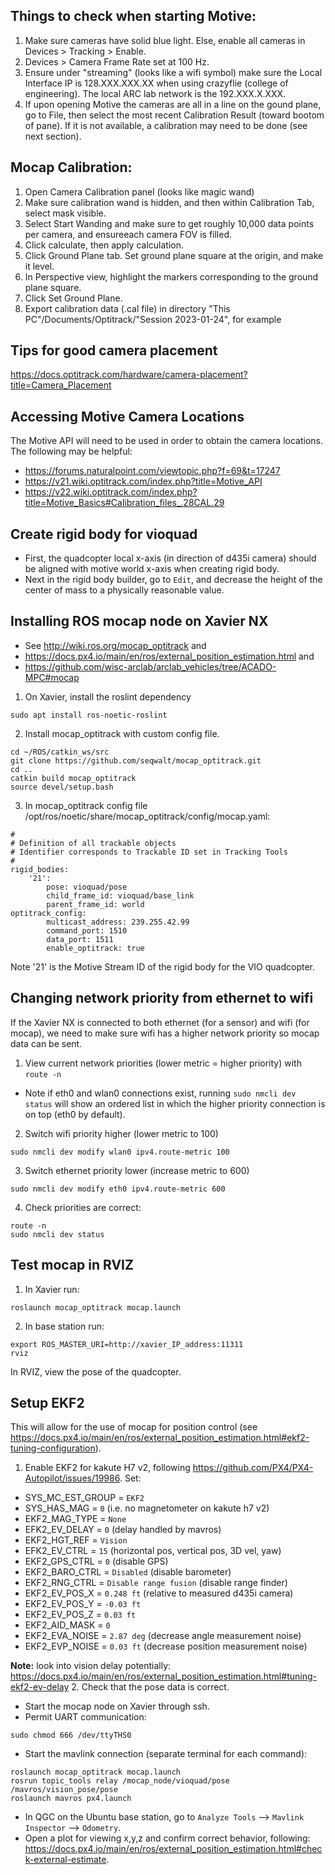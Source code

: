 ## Things to check when starting Motive:
1. Make sure cameras have solid blue light. Else, enable all cameras in Devices > Tracking > Enable.
2. Devices > Camera Frame Rate set at 100 Hz.
3. Ensure under "streaming" (looks like a wifi symbol) make sure the Local Interface IP is 128.XXX.XXX.XX when using crazyflie (college of engineering). The local ARC lab network is the 192.XXX.X.XXX.
4. If upon opening Motive the cameras are all in a line on the gound plane, go to File, then select the most recent Calibration Result (toward bootom of pane). If it is not available, a calibration may need to be done (see next section).


## Mocap Calibration:
1. Open Camera Calibration panel (looks like magic wand)
2. Make sure calibration wand is hidden, and then within Calibration Tab, select mask visible.
3. Select Start Wanding and make sure to get roughly 10,000 data points per camera, and ensureeach camera FOV is filled.
4. Click calculate, then apply calculation.
5. Click Ground Plane tab. Set ground plane square at the origin, and make it level.
6. In Perspective view, highlight the markers corresponding to the ground plane square.
7. Click Set Ground Plane.
8. Export calibration data (.cal file) in directory "This PC"/Documents/Optitrack/"Session 2023-01-24", for example

## Tips for good camera placement
https://docs.optitrack.com/hardware/camera-placement?title=Camera_Placement

## Accessing Motive Camera Locations
The Motive API will need to be used in order to obtain the camera locations. The following may be helpful:
- https://forums.naturalpoint.com/viewtopic.php?f=69&t=17247
- https://v21.wiki.optitrack.com/index.php?title=Motive_API
- https://v22.wiki.optitrack.com/index.php?title=Motive_Basics#Calibration_files_.28CAL.29

## Create rigid body for vioquad
- First, the quadcopter local x-axis (in direction of d435i camera) should be aligned with motive world x-axis when creating rigid body.
- Next in the rigid body builder, go to ```Edit```, and decrease the height of the center of mass to a physically reasonable value.

## Installing ROS mocap node on Xavier NX
- See http://wiki.ros.org/mocap_optitrack and
- https://docs.px4.io/main/en/ros/external_position_estimation.html and
- https://github.com/wisc-arclab/arclab_vehicles/tree/ACADO-MPC#mocap
1. On Xavier, install the roslint dependency
```
sudo apt install ros-noetic-roslint
```
2. Install mocap_optitrack with custom config file.
```
cd ~/ROS/catkin_ws/src
git clone https://github.com/seqwalt/mocap_optitrack.git
cd ..
catkin build mocap_optitrack
source devel/setup.bash
```
3. In mocap_optitrack config file /opt/ros/noetic/share/mocap_optitrack/config/mocap.yaml:
```
#
# Definition of all trackable objects
# Identifier corresponds to Trackable ID set in Tracking Tools
#
rigid_bodies:
    '21':
        pose: vioquad/pose
        child_frame_id: vioquad/base_link
        parent_frame_id: world
optitrack_config:
        multicast_address: 239.255.42.99
        command_port: 1510
        data_port: 1511
        enable_optitrack: true
```
Note '21' is the Motive Stream ID of the rigid body for the VIO quadcopter.

## Changing network priority from ethernet to wifi
If the Xavier NX is connected to both ethernet (for a sensor) and wifi (for mocap), we need to make sure wifi has a higher network priority so mocap data can be sent.

1. View current network priorities (lower metric = higher priority) with ```route -n```
  - Note if eth0 and wlan0 connections exist, running ```sudo nmcli dev status``` will show an ordered list in which the higher priority connection is on top (eth0 by default).


2. Switch wifi priority higher (lower metric to 100)
```
sudo nmcli dev modify wlan0 ipv4.route-metric 100
```
3. Switch ethernet priority lower (increase metric to 600)
```
sudo nmcli dev modify eth0 ipv4.route-metric 600
```
4. Check priorities are correct:
```
route -n
sudo nmcli dev status
```


## Test mocap in RVIZ
1. In Xavier run:
```
roslaunch mocap_optitrack mocap.launch
```
2. In base station run:
```
export ROS_MASTER_URI=http://xavier_IP_address:11311
rviz
```
In RVIZ, view the pose of the quadcopter.

## Setup EKF2
This will allow for the use of mocap for position control (see https://docs.px4.io/main/en/ros/external_position_estimation.html#ekf2-tuning-configuration).
1. Enable EKF2 for kakute H7 v2, following https://github.com/PX4/PX4-Autopilot/issues/19986. Set:
- SYS_MC_EST_GROUP = ```EKF2```
- SYS_HAS_MAG = ```0``` (i.e. no magnetometer on kakute h7 v2)
- EKF2_MAG_TYPE = ```None```
- EFK2_EV_DELAY = ```0``` (delay handled by mavros)
- EKF2_HGT_REF = ```Vision```
- EFK2_EV_CTRL = ```15``` (horizontal pos, vertical pos, 3D vel, yaw)
- EKF2_GPS_CTRL = ```0``` (disable GPS)
- EKF2_BARO_CTRL = ```Disabled``` (disable barometer)
- EKF2_RNG_CTRL = ```Disable range fusion``` (disable range finder)
- EKF2_EV_POS_X = ```0.248 ft``` (relative to measured d435i camera)
- EKF2_EV_POS_Y = ```-0.03 ft```
- EKF2_EV_POS_Z = ```0.03 ft```
- EKF2_AID_MASK = ```0```
- EKF2_EVA_NOISE = ```2.87 deg``` (decrease angle measurement noise)
- EKF2_EVP_NOISE = ```0.03 ft``` (decrease position measurement noise)

**Note:** look into vision delay potentially: https://docs.px4.io/main/en/ros/external_position_estimation.html#tuning-ekf2-ev-delay
2. Check that the pose data is correct.
- Start the mocap node on Xavier through ssh.
- Permit UART communication:
```
sudo chmod 666 /dev/ttyTHS0
```
- Start the mavlink connection (separate terminal for each command):
```
roslaunch mocap_optitrack mocap.launch
rosrun topic_tools relay /mocap_node/vioquad/pose /mavros/vision_pose/pose
roslaunch mavros px4.launch
```
- In QGC on the Ubuntu base station, go to ```Analyze Tools``` --> ```Mavlink Inspector``` --> ```Odometry```.
- Open a plot for viewing x,y,z and confirm correct behavior, following: https://docs.px4.io/main/en/ros/external_position_estimation.html#check-external-estimate.
